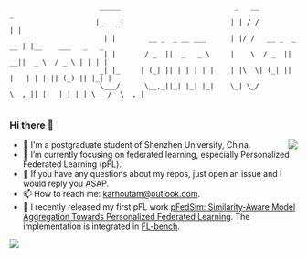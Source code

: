 ```
                                         
                      _____                            _   __              _                   
                     |_   _|                          | | / /             | |                  
                       | |        __ _  _ __ ___      | |/ /   __ _  _ __ | |__    ___   _   _ 
                       | |       / _  ||  _   _ \     |    \  / _  ||  __||  _ \  / _ \ | | | |
                      _| |_     | (_| || | | | | |    | |\  \| (_| || |   | | | || (_) || |_| |
                      \___/      \__,_||_| |_| |_|    \_| \_/ \__,_||_|   |_| |_| \___/  \__,_|
                                                                                                                                                                   

```

### Hi there 👋

<img align="right" src="https://github-readme-stats.vercel.app/api?username=KarhouTam&show_icons=true&count_private=true&theme=transparent" />

 
 - 🤖 I'm a postgraduate student of Shenzhen University, China.
 - 🌱 I’m currently focusing on federated learning, especially Personalized Federated Learning (pFL).
 - 👀 If you have any questions about my repos, just open an issue and I would reply you ASAP.
 - 📫 How to reach me: karhoutam@outlook.com.
 - 🎉 I recently released my first pFL work [pFedSim: Similarity-Aware Model Aggregation Towards Personalized Federated Learning](https://arxiv.org/abs/2305.15706). The implementation is integrated in [FL-bench](https://github.com/KarhouTam/FL-bench).


<!-- [![FL-bench](https://github-readme-stats.vercel.app/api/pin/?username=KarhouTam&repo=FL-bench&theme=transparent)](https://github.com/KarhouTam/FL-bench) -->

<img src="https://github-profile-summary-cards.vercel.app/api/cards/profile-details?username=KarhouTam&theme=transparent"/>
